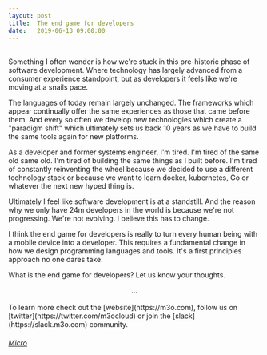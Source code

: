 ```yaml
---
layout:	post
title:	The end game for developers
date:	2019-06-13 09:00:00
---
```

<br>
Something I often wonder is how we're stuck in this pre-historic phase of software development. Where technology has largely advanced from a consumer experience standpoint, but as developers it feels like we're moving at a snails pace.

The languages of today remain largely unchanged. The frameworks which appear continually offer the same experiences as those that came before them. And every so often we develop new technologies which create a "paradigm shift" which ultimately sets us back 10 years as we have to build the same tools again for new platforms.

As a developer and former systems engineer, I'm tired. I'm tired of the same old same old. I'm tired of building the same things as I built before. I'm tired of constantly reinventing the wheel because we decided to use a different technology stack or because we want to learn docker, kubernetes, Go or whatever the next new hyped thing is.

Ultimately I feel like software development is at a standstill. And the reason why we only have 24m developers in the world is because we're not progressing. We're not evolving. I believe this has to change.

I think the end game for developers is really to turn every human being with a mobile device into a developer. This requires a fundamental change in how we design programming languages and tools. It's a first principles approach no one dares take.

What is the end game for developers? Let us know your thoughts.

<center>...</center>
<br>
To learn more check out the [website](https://m3o.com), follow us on [twitter](https://twitter.com/m3ocloud) or 
join the [slack](https://slack.m3o.com) community.

<h6><a href="https://github.com/tickoalcantara12/micro"><i class="fab fa-github fa-2x"></i> Micro</a></h6>
